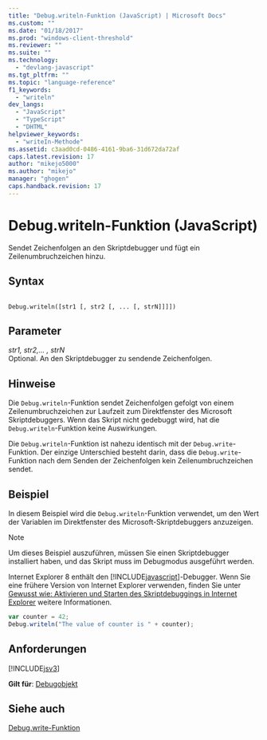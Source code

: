 ```yaml
---
title: "Debug.writeln-Funktion (JavaScript) | Microsoft Docs"
ms.custom: ""
ms.date: "01/18/2017"
ms.prod: "windows-client-threshold"
ms.reviewer: ""
ms.suite: ""
ms.technology: 
  - "devlang-javascript"
ms.tgt_pltfrm: ""
ms.topic: "language-reference"
f1_keywords: 
  - "writeln"
dev_langs: 
  - "JavaScript"
  - "TypeScript"
  - "DHTML"
helpviewer_keywords: 
  - "writeIn-Methode"
ms.assetid: c3aad0cd-0486-4161-9ba6-31d672da72af
caps.latest.revision: 17
author: "mikejo5000"
ms.author: "mikejo"
manager: "ghogen"
caps.handback.revision: 17
---
```

# Debug.writeln-Funktion (JavaScript)
Sendet Zeichenfolgen an den Skriptdebugger und fügt ein Zeilenumbruchzeichen hinzu.  
  
## Syntax  
  
```  
  
Debug.writeln([str1 [, str2 [, ... [, strN]]]])  
```  
  
## Parameter  
 *str1, str2,... , strN*  
 Optional.  An den Skriptdebugger zu sendende Zeichenfolgen.  
  
## Hinweise  
 Die `Debug.writeln`\-Funktion sendet Zeichenfolgen gefolgt von einem Zeilenumbruchzeichen zur Laufzeit zum Direktfenster des Microsoft Skriptdebuggers.  Wenn das Skript nicht gedebuggt wird, hat die `Debug.writeln`\-Funktion keine Auswirkungen.  
  
 Die `Debug.writeln`\-Funktion ist nahezu identisch mit der `Debug.write`\-Funktion.  Der einzige Unterschied besteht darin, dass die `Debug.write`\-Funktion nach dem Senden der Zeichenfolgen kein Zeilenumbruchzeichen sendet.  
  
## Beispiel  
 In diesem Beispiel wird die `Debug.writeln`\-Funktion verwendet, um den Wert der Variablen im Direktfenster des Microsoft\-Skriptdebuggers anzuzeigen.  
  
> [!NOTE]
>  Um dieses Beispiel auszuführen, müssen Sie einen Skriptdebugger installiert haben, und das Skript muss im Debugmodus ausgeführt werden.  
>   
>  Internet Explorer 8 enthält den [!INCLUDE[javascript](../../includes/javascript-md.md)]\-Debugger.  Wenn Sie eine frühere Version von Internet Explorer verwenden, finden Sie unter [Gewusst wie: Aktivieren und Starten des Skriptdebuggings in Internet Explorer](http://go.microsoft.com/fwlink/?LinkId=133801) weitere Informationen.  
  
```javascript  
var counter = 42;  
Debug.writeln("The value of counter is " + counter);  
```  
  
## Anforderungen  
 [!INCLUDE[jsv3](../../includes/jsv3-md.md)]  
  
 **Gilt für**: [Debugobjekt](../../javascript/reference/debug-object-javascript.md)  
  
## Siehe auch  
 [Debug.write\-Funktion](../../javascript/reference/debug-write-function-javascript.md)